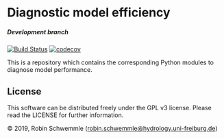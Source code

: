 # Diagnostic model efficiency

##### Development branch
[![Build Status](https://travis-ci.org/schwemro/de.svg?branch=master)](https://travis-ci.org/schwemro/de)
[![codecov](https://codecov.io/gh/schwemro/de/branch/master/graph/badge.svg)](https://codecov.io/gh/schwemro/de)

This is a repository which contains the corresponding Python modules to diagnose
model performance.

## License
This software can be distributed freely under the GPL v3 license. Please read the LICENSE for further information.

© 2019, Robin Schwemmle (<robin.schwemmle@hydrology.uni-freiburg.de>)
